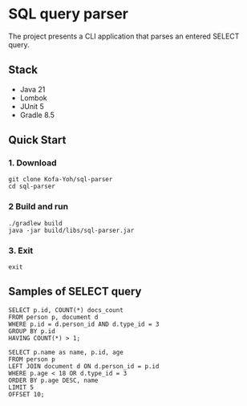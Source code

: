 # SQL query parser

The project presents a CLI application that parses an entered SELECT query.

## Stack

- Java 21
- Lombok
- JUnit 5
- Gradle 8.5

## Quick Start

### 1. Download

```
git clone Kofa-Yoh/sql-parser
cd sql-parser
```

### 2 Build and run

```
./gradlew build
java -jar build/libs/sql-parser.jar
```

### 3. Exit
```
exit
```

## Samples of SELECT query
```
SELECT p.id, COUNT(*) docs_count
FROM person p, document d
WHERE p.id = d.person_id AND d.type_id = 3
GROUP BY p.id
HAVING COUNT(*) > 1;
```
```
SELECT p.name as name, p.id, age
FROM person p
LEFT JOIN document d ON d.person_id = p.id
WHERE p.age < 18 OR d.type_id = 3
ORDER BY p.age DESC, name
LIMIT 5
OFFSET 10;
```